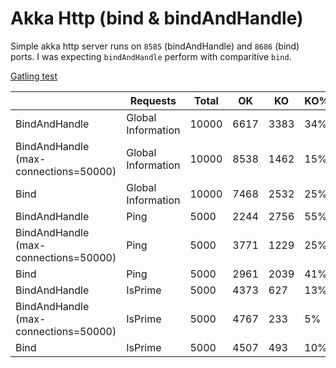 # Akka Http (bind & bindAndHandle) 

Simple akka http server runs on `8585` (bindAndHandle) and `8686` (bind) ports. I was expecting `bindAndHandle` perform with comparitive `bind`.

[Gatling test](https://github.com/Seetaramayya/gatling-tests) 

|                                        |Requests          |Total  |  OK   |  KO   |KO%|Req.Sec|Min|50th |75th |95th |99th |Max    |Mean |StdDiv|
|----------------------------------------|------------------|-------|-------|-------|---|-------|---|-----|-----|-----|-----|-------|-----|------|
|BindAndHandle                           |Global Information|10000  |6617   |3383   |34%|166.667|0  |163  |10005|27264|36294|51389  |5903 |9271  |
|BindAndHandle (max-connections=50000)   |Global Information|10000  |8538   |1462   |15%|416.667|0  |260  |2463 |10041|10192|12275  |1960 |3258  |
|Bind                                    |Global Information|10000  |7468   |2532   |25%|333.333|0  |560  |5033 |10671|17003|24333  |3036 |4369  |
|BindAndHandle                           |Ping              |5000   |2244   |2756   |55%|83.333 |3  |8520 |16880|32187|36568|51389  |10297|10537 |
|BindAndHandle (max-connections=50000)   |Ping              |5000   |3771   |1229   |25%|208.333|2  |995  |5087 |10092|10242|12275  |3109 |3664  |
|Bind                                    |Ping              |5000   |2961   |2039   |41%|166.667|2  |2440 |10008|12871|17618|24333  |4805 |4817  |
|BindAndHandle                           |IsPrime           |5000   |4373   |627    |13%|83.333 |0  |5    |120  |10283|24268|49177  |1508 |4718  |
|BindAndHandle (max-connections=50000)   |IsPrime           |5000   |4767   |233    |5% |208.333|0  |14   |127  |8189 |10104|10902  |811  |2271  |
|Bind                                    |IsPrime           |5000   |4507   |493    |10%|166.667|0  |10   |507  |9577 |12927|20949  |1266 |2951  |